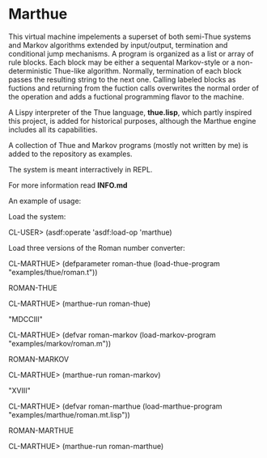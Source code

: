 # Marthue

This virtual machine impelements a superset of both semi-Thue systems and Markov algorithms extended by input/output, termination and conditional jump mechanisms. A program is organized as a list or array of rule blocks. Each block may be either a sequental Markov-style or a non-deterministic Thue-like algorithm. Normally, termination of each block passes the resulting string to the next one. Calling labeled blocks as fuctions and returning from the fuction calls overwrites the normal order of the operation and adds a fuctional programming flavor to the machine.

A Lispy interpreter of the Thue language, **thue.lisp**, which partly inspired this project, is added for historical purposes, although the Marthue engine includes all its capabilities.

A collection of Thue and Markov programs (mostly not written by me) is added to the repository as examples.

The system is meant interractively in REPL.

For more information read **INFO.md**

An example of usage:

Load the system:

CL-USER> (asdf:operate 'asdf:load-op 'marthue)

Load three versions of the Roman number converter:

CL-MARTHUE> (defparameter roman-thue (load-thue-program "examples/thue/roman.t"))

ROMAN-THUE

CL-MARTHUE> (marthue-run roman-thue)

"MDCCIII"

CL-MARTHUE> (defvar roman-markov (load-markov-program "examples/markov/roman.m"))

ROMAN-MARKOV

CL-MARTHUE> (marthue-run roman-markov)

"XVIII"

CL-MARTHUE>  (defvar roman-marthue (load-marthue-program "examples/marthue/roman.mt.lisp"))

ROMAN-MARTHUE

CL-MARTHUE> (marthue-run roman-marthue)
